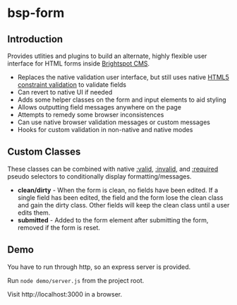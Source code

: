 bsp-form
========

Introduction
------------

Provides utlities and plugins to build an alternate, highly flexible user interface for HTML forms inside [Brightspot CMS](https://github.com/perfectsense/brightspot-cms).
*	Replaces the native validation user interface, but still uses native [HTML5 constraint validation](http://www.html5rocks.com/en/tutorials/forms/constraintvalidation/) to validate fields
*	Can revert to native UI if needed
*	Adds some helper classes on the form and input elements to aid styling
*	Allows outputting field messages anywhere on the page
*	Attempts to remedy some browser inconsistences
*	Can use native browser validation messages or custom messages
*	Hooks for custom validation in non-native and native modes

Custom Classes
--------------
These classes can be combined with native [:valid](https://developer.mozilla.org/en-US/docs/Web/CSS/%3Avalid), [:invalid](https://developer.mozilla.org/en-US/docs/Web/CSS/%3Ainvalid), and [:required](https://developer.mozilla.org/en-US/docs/Web/CSS/%3Arequired) pseudo selectors to conditionally display formatting/messages.
*	**clean/dirty** - When the form is clean, no fields have been edited. If a single field has been edited, the field and the form lose the clean class and gain the dirty class. Other fields will keep the clean class until a user edits them.
*	**submitted** - Added to the form element after submitting the form, removed if the form is reset.

Demo
----

You have to run through http, so an express server is provided. 

Run `node demo/server.js` from the project root.

Visit http://localhost:3000 in a browser.